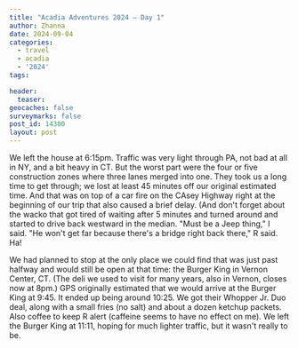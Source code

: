 ```yaml
---
title: "Acadia Adventures 2024 – Day 1"
author: Zhanna
date: 2024-09-04
categories: 
  - travel
  - acadia
  - '2024'
tags:

header:
  teaser:
geocaches: false
surveymarks: false
post_id: 14300
layout: post
---
```


We left the house at 6:15pm. Traffic was very light through PA, not bad at all in NY, and a bit heavy in CT. But the worst part were the four or five construction zones where three lanes merged into one. They took us a long time to get through; we lost at least 45 minutes off our original estimated time. And that was on top of a car fire on the CAsey Highway right at the beginning of our trip that also caused a brief delay. (And don't forget about the wacko that got tired of waiting after 5 minutes and turned around and started to drive back westward in the median. "Must be a Jeep thing," I said. "He won't get far because there's a bridge right back there," R said. Ha!

We had planned to stop at the only place we could find that was just past halfway and would still be open at that time: the Burger King in Vernon Center, CT. (The deli we used to visit for many years, also in Vernon, closes now at 8pm.) GPS originally estimated that we would arrive at the Burger King at 9:45. It ended up being around 10:25. We got their Whopper Jr. Duo deal, along with a small fries (no salt) and about a dozen ketchup packets. Also coffee to keep R alert (caffeine seems to have no effect on me). We left the Burger King at 11:11, hoping for much lighter traffic, but it wasn't really to be. 